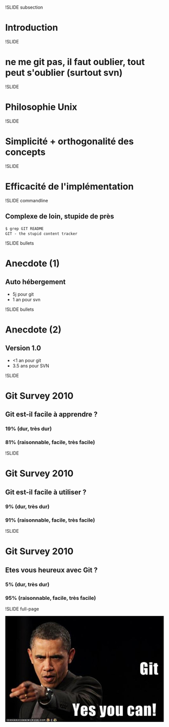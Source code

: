 !SLIDE subsection

# Introduction

!SLIDE

# ne me git pas, il faut **oublier**, tout peut s&#39;oublier (surtout svn)

!SLIDE

# Philosophie Unix

!SLIDE

# Simplicité + orthogonalité des concepts

!SLIDE

# Efficacité de l&#39;implémentation

!SLIDE commandline

## Complexe de loin, stupide de près

    $ grep GIT README
    GIT - the stupid content tracker

!SLIDE bullets

# Anecdote (1)
## Auto hébergement
* <span class="blue">5j</span> pour git
* <span class="red">1 an</span> pour svn

!SLIDE bullets

# Anecdote (2)
## Version 1.0
* <span class="blue"><1 an</span> pour git
* <span class="red">3.5 ans</span> pour SVN

!SLIDE

# Git Survey 2010
## Git est-il facile à apprendre ?
### <span class="red">19%</span> (dur, très dur)
### <span class="green">81%</span> (raisonnable, facile, très facile)

!SLIDE

# Git Survey 2010
## Git est-il facile à utiliser ?
### <span class="red">9%</span> (dur, très dur)
### <span class="green">91%</span> (raisonnable, facile, très facile)

!SLIDE

# Git Survey 2010
## Etes vous heureux avec Git ?
### <span class="red">5%</span> (dur, très dur)
### <span class="green">95%</span> (raisonnable, facile, très facile)

!SLIDE full-page

![obama](git-obama.jpg)
